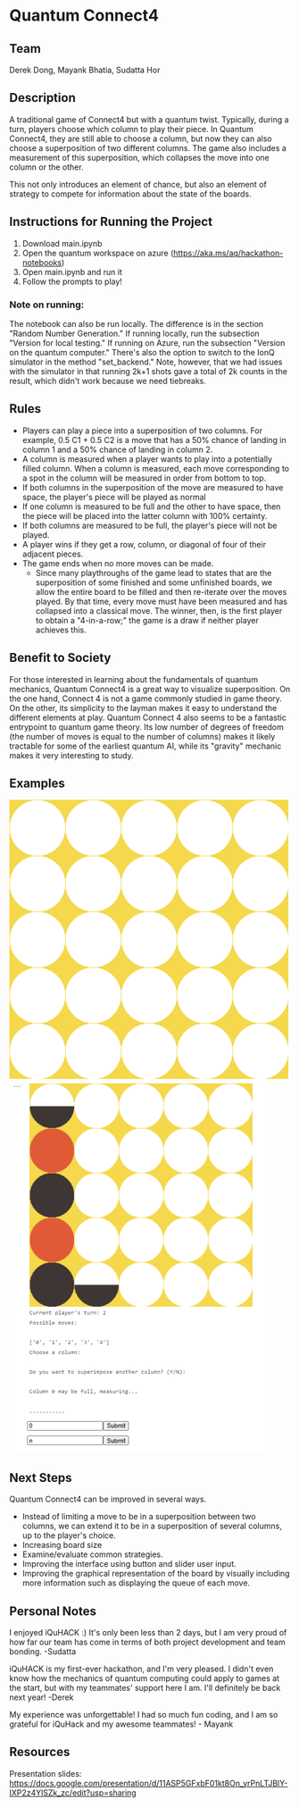 # Quantum Connect4

## Team

Derek Dong, Mayank Bhatia, Sudatta Hor

## Description

A traditional game of Connect4 but with a quantum twist. Typically, during a turn, players choose which column to play their piece. In Quantum Connect4, they are still able to choose a column, but now they can also choose a superposition of two different columns. The game also includes a measurement of this superposition, which collapses the move into one column or the other.

This not only introduces an element of chance, but also an element of strategy to compete for information about the state of the boards.

## Instructions for Running the Project

1. Download main.ipynb
2. Open the quantum workspace on azure (https://aka.ms/aq/hackathon-notebooks)
3. Open main.ipynb and run it
4. Follow the prompts to play!

### Note on running:
The notebook can also be run locally. The difference is in the section "Random Number Generation." If running locally, run the subsection "Version for local testing." If running on Azure, run the subsection "Version on the quantum computer." There's also the option to switch to the IonQ simulator in the method "set_backend." Note, however, that we had issues with the simulator in that running 2k+1 shots gave a total of 2k counts in the result, which didn't work because we need tiebreaks.


## Rules

- Players can play a piece into a superposition of two columns. For example, 0.5 C1 + 0.5 C2 is a move that has a 50% chance of landing in column 1 and a 50% chance of landing in column 2.
- A column is measured when a player wants to play into a potentially filled column. When a column is measured, each move corresponding to a spot in the column will be measured in order from bottom to top.
- If both columns in the superposition of the move are measured to have space, the player's piece will be played as normal
- If one column is measured to be full and the other to have space, then the piece will be placed into the latter column with 100% certainty.
- If both columns are measured to be full, the player's piece will not be played.
- A player wins if they get a row, column, or diagonal of four of their adjacent pieces.
- The game ends when no more moves can be made.
  - Since many playthroughs of the game lead to states that are the superposition of some finished and some unfinished boards, we allow the entire board to be filled and then re-iterate over the moves played. By that time, every move must have been measured and has collapsed into a classical move. The winner, then, is the first player to obtain a "4-in-a-row;" the game is a draw if neither player achieves this.

## Benefit to Society

For those interested in learning about the fundamentals of quantum mechanics, Quantum Connect4 is a great way to visualize superposition. On the one hand, Connect 4 is not a game commonly studied in game theory. On the other, its simplicity to the layman makes it easy to understand the different elements at play. Quantum Connect 4 also seems to be a fantastic entrypoint to quantum game theory. Its low number of degrees of freedom (the number of moves is equal to the number of columns) makes it likely tractable for some of the earliest quantum AI, while its "gravity" mechanic makes it very interesting to study.

## Examples
![Example Board](https://github.com/SudattaHor/2022_microsoft_ionq_challenge/blob/main/Quantum%20Connect%204/qconnect4.gif)
![Example Interface](https://github.com/SudattaHor/2022_microsoft_ionq_challenge/blob/main/Quantum%20Connect%204/interface_sample1.png)

## Next Steps

Quantum Connect4 can be improved in several ways.

- Instead of limiting a move to be in a superposition between two columns, we can extend it to be in a superposition of several columns, up to the player's choice.
- Increasing board size
- Examine/evaluate common strategies.
- Improving the interface using button and slider user input.
- Improving the graphical representation of the board by visually including more information such as displaying the queue of each move.

## Personal Notes

I enjoyed iQuHACK :) It's only been less than 2 days, but I am very proud of how far our team has come in terms of both project development and team bonding. -Sudatta

iQuHACK is my first-ever hackathon, and I'm very pleased. I didn't even know how the mechanics of quantum computing could apply to games at the start, but with my teammates' support here I am. I'll definitely be back next year! -Derek

My experience was unforgettable! I had so much fun coding, and I am so grateful for iQuHack and my awesome teammates! - Mayank

## Resources

Presentation slides: https://docs.google.com/presentation/d/11ASP5GFxbF01kt8On_yrPnLTJBlY-IXP2z4YlSZk_zc/edit?usp=sharing
